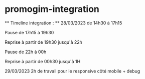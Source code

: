 # promogim-integration

** Timeline integration : **
28/03/2023 de 14h30 à 17h15

Pause de 17h15 à 19h30

Reprise à partir de 19h30 jusqu'à 22h

Pause de 22h à 00h

Reprise à partir de 00h30 jusqu'à 1H

29/03/2023 2h de travail pour le responsive côté mobile + debug 




